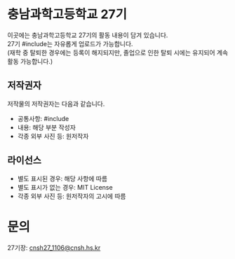 # 충남과학고등학교 27기
이곳에는 충남과학고등학교 27기의 활동 내용이 담겨 있습니다.<br>
27기 #include는 자유롭게 업로드가 가능합니다.<br>
(재학 중 탈퇴한 경우에는 등록이 해지되지만, 졸업으로 인한 탈퇴 시에는 유지되어 계속 활동 가능합니다.)<br>
## 저작권자
저작물의 저작권자는 다음과 같습니다.
* 공통사항: #include
* 내용: 해당 부분 작성자
* 각종 외부 사진 등: 원저작자
## 라이선스
* 별도 표시된 경우: 해당 사항에 따름
* 별도 표시가 없는 경우: MIT License
* 각종 외부 사진 등: 원저작자의 고시에 따름
# 문의
27기장: cnsh27_1106@cnsh.hs.kr
